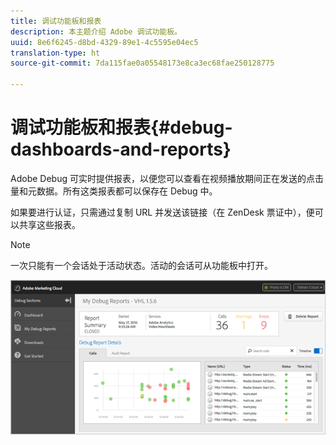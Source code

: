 ```yaml
---
title: 调试功能板和报表
description: 本主题介绍 Adobe 调试功能板。
uuid: 8e6f6245-d8bd-4329-89e1-4c5595e04ec5
translation-type: ht
source-git-commit: 7da115fae0a05548173e8ca3ec68fae250128775

---
```



# 调试功能板和报表{#debug-dashboards-and-reports}

Adobe Debug 可实时提供报表，以便您可以查看在视频播放期间正在发送的点击量和元数据。所有这类报表都可以保存在 Debug 中。

如果要进行认证，只需通过复制 URL 并发送该链接（在 ZenDesk 票证中），便可以共享这些报表。

>[!NOTE]
>
>一次只能有一个会话处于活动状态。活动的会话可从功能板中打开。

![](assets/debug-dashboard.png)

